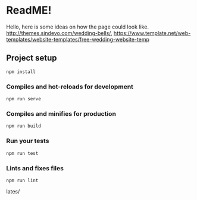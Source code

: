 # ReadME!

Hello, here is some ideas on how the page could look like.
http://themes.sindevo.com/wedding-bells/,
https://www.template.net/web-templates/website-templates/free-wedding-website-temp

## Project setup
```
npm install
```

### Compiles and hot-reloads for development
```
npm run serve
```

### Compiles and minifies for production
```
npm run build
```

### Run your tests
```
npm run test
```

### Lints and fixes files
```
npm run lint
```

lates/
